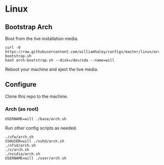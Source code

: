 # Linux

## Bootstrap Arch

Boot from the live installation media.

```
curl -O https://raw.githubusercontent.com/williamhaley/configs/master/linux/arch-bootstrap.sh
bash arch-bootstrap.sh --disk=/dev/sda --name=will
```

Reboot your machine and eject the live media.

## Configure

Clone this repo to the machine.

### Arch (as root)

```
USERNAME=will ./base/arch.sh
```

Run other config scripts as needed.

```
./ufw/arch.sh
SSHUSER=will ./sshd/arch.sh
./nfsd/arch.sh
./x/arch.sh
./nvidia/arch.sh
USERNAME=will ./user/arch.sh
```
